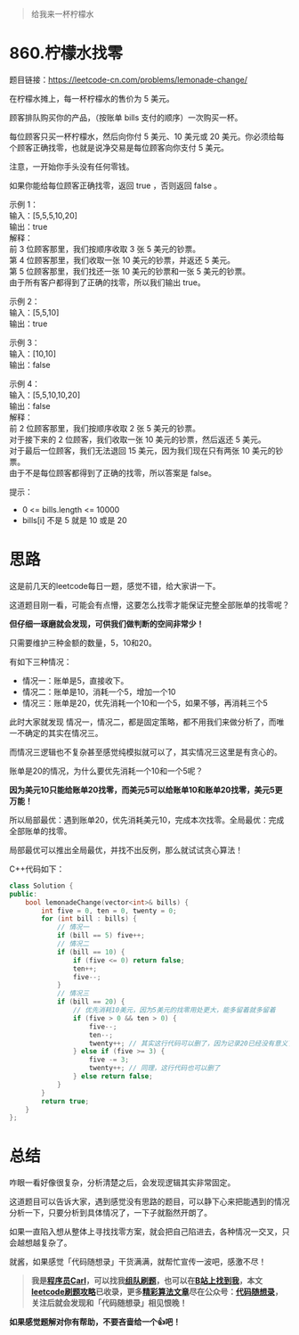 
> 给我来一杯柠檬水

# 860.柠檬水找零 

题目链接：https://leetcode-cn.com/problems/lemonade-change/

在柠檬水摊上，每一杯柠檬水的售价为 5 美元。

顾客排队购买你的产品，（按账单 bills 支付的顺序）一次购买一杯。

每位顾客只买一杯柠檬水，然后向你付 5 美元、10 美元或 20 美元。你必须给每个顾客正确找零，也就是说净交易是每位顾客向你支付 5 美元。

注意，一开始你手头没有任何零钱。

如果你能给每位顾客正确找零，返回 true ，否则返回 false 。

示例 1：  
输入：[5,5,5,10,20]   
输出：true    
解释：  
前 3 位顾客那里，我们按顺序收取 3 张 5 美元的钞票。      
第 4 位顾客那里，我们收取一张 10 美元的钞票，并返还 5 美元。     
第 5 位顾客那里，我们找还一张 10 美元的钞票和一张 5 美元的钞票。    
由于所有客户都得到了正确的找零，所以我们输出 true。    

示例 2：    
输入：[5,5,10]    
输出：true    

示例 3：  
输入：[10,10]      
输出：false      

示例 4：  
输入：[5,5,10,10,20]     
输出：false       
解释：        
前 2 位顾客那里，我们按顺序收取 2 张 5 美元的钞票。         
对于接下来的 2 位顾客，我们收取一张 10 美元的钞票，然后返还 5 美元。         
对于最后一位顾客，我们无法退回 15 美元，因为我们现在只有两张 10 美元的钞票。       
由于不是每位顾客都得到了正确的找零，所以答案是 false。      

提示：

* 0 <= bills.length <= 10000
* bills[i] 不是 5 就是 10 或是 20 

# 思路 

这是前几天的leetcode每日一题，感觉不错，给大家讲一下。

这道题目刚一看，可能会有点懵，这要怎么找零才能保证完整全部账单的找零呢？

**但仔细一琢磨就会发现，可供我们做判断的空间非常少！**

只需要维护三种金额的数量，5，10和20。

有如下三种情况：

* 情况一：账单是5，直接收下。
* 情况二：账单是10，消耗一个5，增加一个10
* 情况三：账单是20，优先消耗一个10和一个5，如果不够，再消耗三个5 

此时大家就发现 情况一，情况二，都是固定策略，都不用我们来做分析了，而唯一不确定的其实在情况三。

而情况三逻辑也不复杂甚至感觉纯模拟就可以了，其实情况三这里是有贪心的。

账单是20的情况，为什么要优先消耗一个10和一个5呢？ 

**因为美元10只能给账单20找零，而美元5可以给账单10和账单20找零，美元5更万能！**

所以局部最优：遇到账单20，优先消耗美元10，完成本次找零。全局最优：完成全部账单的找零。

局部最优可以推出全局最优，并找不出反例，那么就试试贪心算法！

C++代码如下：

```C++
class Solution {
public:
    bool lemonadeChange(vector<int>& bills) {
        int five = 0, ten = 0, twenty = 0;
        for (int bill : bills) {
            // 情况一
            if (bill == 5) five++;
            // 情况二
            if (bill == 10) {
                if (five <= 0) return false;
                ten++;
                five--;
            }
            // 情况三
            if (bill == 20) {
                // 优先消耗10美元，因为5美元的找零用处更大，能多留着就多留着
                if (five > 0 && ten > 0) {
                    five--;
                    ten--;
                    twenty++; // 其实这行代码可以删了，因为记录20已经没有意义了，不会用20来找零
                } else if (five >= 3) {
                    five -= 3;
                    twenty++; // 同理，这行代码也可以删了
                } else return false;
            }
        }
        return true;
    }
};
```

# 总结 

咋眼一看好像很复杂，分析清楚之后，会发现逻辑其实非常固定。 

这道题目可以告诉大家，遇到感觉没有思路的题目，可以静下心来把能遇到的情况分析一下，只要分析到具体情况了，一下子就豁然开朗了。

如果一直陷入想从整体上寻找找零方案，就会把自己陷进去，各种情况一交叉，只会越想越复杂了。

就酱，如果感觉「代码随想录」干货满满，就帮忙宣传一波吧，感激不尽！


> **我是[程序员Carl](https://github.com/youngyangyang04)，可以找我[组队刷题](https://img-blog.csdnimg.cn/20201115103410182.png)，也可以在[B站上找到我](https://space.bilibili.com/525438321)，本文[leetcode刷题攻略](https://github.com/youngyangyang04/leetcode-master)已收录，更多[精彩算法文章](https://mp.weixin.qq.com/mp/appmsgalbum?__biz=MzUxNjY5NTYxNA==&action=getalbum&album_id=1485825793120387074&scene=173#wechat_redirect)尽在公众号：[代码随想录](https://img-blog.csdnimg.cn/20201124161234338.png)，关注后就会发现和「代码随想录」相见恨晚！**

**如果感觉题解对你有帮助，不要吝啬给一个👍吧！**

